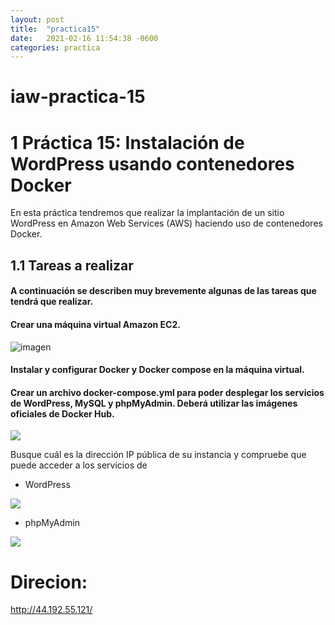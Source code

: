 ```yaml
---
layout: post
title:  "practica15"
date:   2021-02-16 11:54:38 -0600
categories: practica
---
```

# iaw-practica-15
# 1 Práctica 15: Instalación de WordPress usando contenedores Docker
En esta práctica tendremos que realizar la implantación de un sitio WordPress en Amazon Web Services (AWS) haciendo uso de contenedores Docker.

## 1.1 Tareas a realizar
#### A continuación se describen muy brevemente algunas de las tareas que tendrá que realizar.

#### Crear una máquina virtual Amazon EC2.
![imagen](https://github.com/jesus2307/iaw-practica-15/blob/main/imagen/Captura3.PNG "imagen")



#### Instalar y configurar Docker y Docker compose en la máquina virtual.

#### Crear un archivo docker-compose.yml para poder desplegar los servicios de WordPress, MySQL y phpMyAdmin. Deberá utilizar las imágenes oficiales de Docker Hub.

<img src="https://https://github.com/jesus2307/jesus2307.github.io/blob/master/imagen/Captura1.PNG">

Busque cuál es la dirección IP pública de su instancia y compruebe que puede acceder a los servicios de 
+ WordPress

<img src="https://https://github.com/jesus2307/jesus2307.github.io/blob/master/imagen/Captura2.PNG">

+ phpMyAdmin

<img src="https://https://github.com/jesus2307/jesus2307.github.io/blob/master/imagen/Captura3.PNG">

# Direcion: 
http://44.192.55.121/ 




